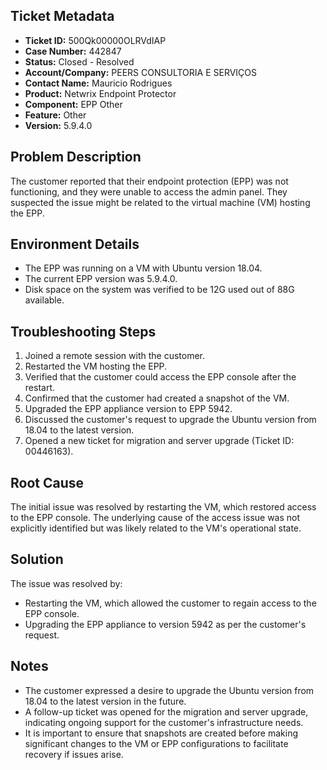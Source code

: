 ## Ticket Metadata
- **Ticket ID:** 500Qk00000OLRVdIAP
- **Case Number:** 442847
- **Status:** Closed - Resolved
- **Account/Company:** PEERS CONSULTORIA E SERVIÇOS
- **Contact Name:** Mauricio Rodrigues
- **Product:** Netwrix Endpoint Protector
- **Component:** EPP Other
- **Feature:** Other
- **Version:** 5.9.4.0

## Problem Description
The customer reported that their endpoint protection (EPP) was not functioning, and they were unable to access the admin panel. They suspected the issue might be related to the virtual machine (VM) hosting the EPP.

## Environment Details
- The EPP was running on a VM with Ubuntu version 18.04.
- The current EPP version was 5.9.4.0.
- Disk space on the system was verified to be 12G used out of 88G available.

## Troubleshooting Steps
1. Joined a remote session with the customer.
2. Restarted the VM hosting the EPP.
3. Verified that the customer could access the EPP console after the restart.
4. Confirmed that the customer had created a snapshot of the VM.
5. Upgraded the EPP appliance version to EPP 5942.
6. Discussed the customer's request to upgrade the Ubuntu version from 18.04 to the latest version.
7. Opened a new ticket for migration and server upgrade (Ticket ID: 00446163).

## Root Cause
The initial issue was resolved by restarting the VM, which restored access to the EPP console. The underlying cause of the access issue was not explicitly identified but was likely related to the VM's operational state.

## Solution
The issue was resolved by:
- Restarting the VM, which allowed the customer to regain access to the EPP console.
- Upgrading the EPP appliance to version 5942 as per the customer's request.

## Notes
- The customer expressed a desire to upgrade the Ubuntu version from 18.04 to the latest version in the future.
- A follow-up ticket was opened for the migration and server upgrade, indicating ongoing support for the customer's infrastructure needs.
- It is important to ensure that snapshots are created before making significant changes to the VM or EPP configurations to facilitate recovery if issues arise.